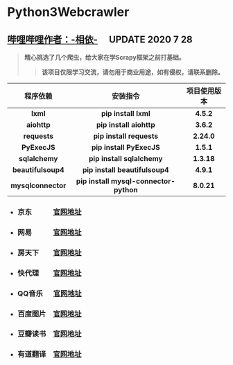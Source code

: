 # **Python3Webcrawler**
## **[哔哩哔哩作者：-相依-](https://space.bilibili.com/343154012)**  &emsp;**UPDATE 2020 7 28**
> **精心挑选了几个爬虫，给大家在学Scrapy框架之前打基础。**
>> **该项目仅限学习交流，请勿用于商业用途，如有侵权，请联系删除。**

|**程序依赖**|**安装指令**|**项目使用版本**|
|:----:|:--------:|:--------:|
|**lxml**|**pip install lxml**|**4.5.2**|
|**aiohttp**|**pip install aiohttp**|**3.6.2**|
|**requests**|**pip install requests**|**2.24.0**|
|**PyExecJS**|**pip install PyExecJS**|**1.5.1**|
|**sqlalchemy**|**pip install sqlalchemy**|**1.3.18**|
|**beautifulsoup4**|**pip install beautifulsoup4**|**4.9.1**|
|**mysqlconnector**|**pip install mysql-connector-python**|**8.0.21**|

 * ### **京东&emsp;&emsp;&emsp;[官网地址](https://item.jd.com)** 
 * ### **网易&emsp;&emsp;&emsp;[官网地址](https://www.163.com/)** 
 * ### **房天下&emsp;&emsp;[官网地址](https://www.fang.com)** 
 * ### **快代理&emsp;&emsp;[官网地址](https://www.kuaidaili.com)** 
 * ### **QQ音乐 &emsp; [官网地址](https://y.qq.com)** 
 * ### **百度图片&emsp;[官网地址](https://image.baidu.com)** 
 * ### **豆瓣读书&emsp;[官网地址](https://book.douban.com)** 
 * ### **有道翻译&emsp;[官网地址](http://fanyi.youdao.com)** 